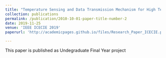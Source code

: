 ```yaml
---
title: "Temperature Sensing and Data Transmission Mechanism for High Temperature Applications"
collection: publications
permalink: /publication/2010-10-01-paper-title-number-2
date: 2019-11-25
venue: 'IEEE ICECIE 2019'
paperurl: 'http://academicpages.github.io/files/Research_Paper_ICECIE.pdf'

---
```

This paper is published as Undegraduate Final Year project

